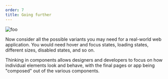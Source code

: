 ```yaml
---
order: 7
title: Going further
---
```


![foo](/button-variants.png "Button variants")

Now consider all the possible variants you may need for a real-world web application. You would need hover and focus states, loading states, different sizes, disabled states, and so on.

Thinking in components allows designers and developers to focus on how individual elements look and behave, with the final pages or app being "composed" out of the various components.
